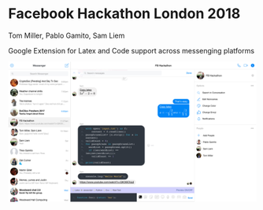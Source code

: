 # Facebook Hackathon London 2018
Tom Miller, Pablo Gamito, Sam Liem

Google Extension for Latex and Code support across messenging platforms

![Project preview](https://raw.githubusercontent.com/PabiGamito/Code-in-Messenger/master/preview.png?token=AEtunRcsaTO1rOpBwyL4FZyNKXO794j3ks5agKn5wA%3D%3D)

